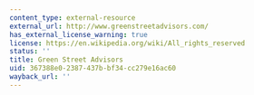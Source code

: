 ```yaml
---
content_type: external-resource
external_url: http://www.greenstreetadvisors.com/
has_external_license_warning: true
license: https://en.wikipedia.org/wiki/All_rights_reserved
status: ''
title: Green Street Advisors
uid: 367388e0-2387-437b-bf34-cc279e16ac60
wayback_url: ''
---
```

